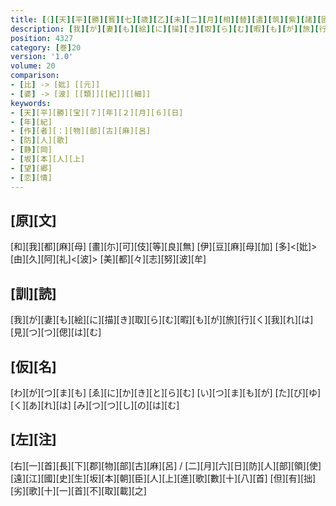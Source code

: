 ```yaml
---
title: [（][天][平][勝][寳][七][歳][乙][未][二][月][相][替][遣][筑][紫][諸][國][防][人][等][歌][）]
description: [我][が][妻][も][絵][に][描][き][取][ら][む][暇][も][が][旅][行][く][我][れ][は][見][つ][つ][偲][は][む]
position: 4327
category: [巻]20
version: '1.0'
volume: 20
comparison:
- [比] -> [妣] [[元]]
- [婆] -> [波] [[類]][[紀]][[細]]
keywords:
- [天][平][勝][宝][７][年][２][月][６][日]
- [年][紀]
- [作][者][：][物][部][古][麻][呂]
- [防][人][歌]
- [静][岡]
- [坂][本][人][上]
- [望][郷]
- [恋][情]
---
```


## [原][文]

[和][我][都][麻][母] [畫][尓][可][伎][等][良][無] [伊][豆][麻][母][加] [多]<[妣]>[由][久][阿][礼]<[波]> [美][都][々][志][努][波][牟]

## [訓][読]

[我][が][妻][も][絵][に][描][き][取][ら][む][暇][も][が][旅][行][く][我][れ][は][見][つ][つ][偲][は][む]

## [仮][名]

[わ][が][つ][ま][も] [ゑ][に][か][き][と][ら][む] [い][つ][ま][も][が] [た][び][ゆ][く][あ][れ][は] [み][つ][つ][し][の][は][む]

## [左][注]

[右][一][首][長][下][郡][物][部][古][麻][呂] / [二][月][六][日][防][人][部][領][使][遠][江][國][史][生][坂][本][朝][臣][人][上][進][歌][數][十][八][首] [但][有][拙][劣][歌][十][一][首][不][取][載][之]
